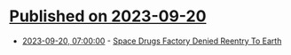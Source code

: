 # [Published on 2023-09-20](index.md)

* [2023-09-20, 07:00:00](https://science.slashdot.org/story/23/09/19/228244/space-drugs-factory-denied-reentry-to-earth?utm_source=rss1.0mainlinkanon&utm_medium=feed) - [Space Drugs Factory Denied Reentry To Earth](https://science.slashdot.org/story/23/09/19/228244/space-drugs-factory-denied-reentry-to-earth?utm_source=rss1.0mainlinkanon&utm_medium=feed)
